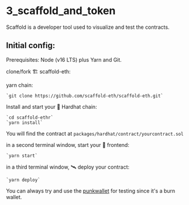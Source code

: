 # 3_scaffold_and_token

Scaffold is a developer tool used to visualize and test the contracts.

## Initial config:

Prerequisites: Node (v16 LTS) plus Yarn and Git.

clone/fork 🏗 scaffold-eth:
    
yarn chain:

    `git clone https://github.com/scaffold-eth/scaffold-eth.git`

Install and start your 👷‍ Hardhat chain:
        
    `cd scaffold-ethr`
    `yarn install`

You will find the contract at `packages/hardhat/contract/yourcontract.sol`

in a second terminal window, start your 📱 frontend:
    
    `yarn start`

in a third terminal window, 🛰 deploy your contract:
    
    `yarn deploy`

You can always try and use the [punkwallet](https://punkwallet.io/) for testing since it's a burn wallet.
